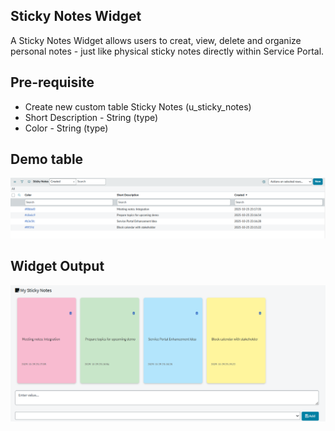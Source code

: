 ## Sticky Notes Widget

A Sticky Notes Widget allows users to creat, view, delete and organize personal notes - just like physical sticky notes directly within Service Portal.

## Pre-requisite 
- Create new custom table Sticky Notes (u_sticky_notes)
- Short Description - String (type)
- Color - String (type)

## Demo table
![A test image](table.png)

## Widget Output
![A test image](demo.png)
